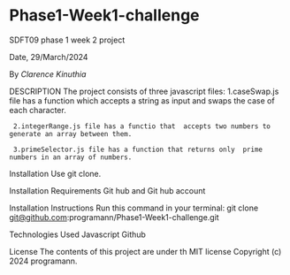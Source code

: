 # Phase1-Week1-challenge
SDFT09 phase 1 week 2 project

Date, 29/March/2024

By *Clarence Kinuthia*

DESCRIPTION
The project consists of three javascript files:
     1.caseSwap.js file has a function which accepts a string as input and swaps the case of each character.

     2.integerRange.js file has a functio that  accepts two numbers to generate an array between them.

     3.primeSelector.js file has a function that returns only  prime numbers in an array of numbers.

Installation
    Use git clone.

Installation Requirements
    Git hub and  Git hub account

Installation Instructions
    Run this command in your terminal:
        git clone git@github.com:programann/Phase1-Week1-challenge.git

Technologies Used
    Javascript
    Github

License
    The contents of this project are under th MIT license Copyright (c) 2024 programann.
    
